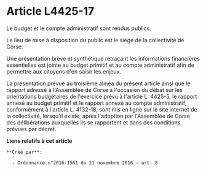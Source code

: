 # Article L4425-17

Le budget et le compte administratif sont rendus publics. 

Le lieu de mise à disposition du public est le siège de la collectivité de Corse. 

Une présentation brève et synthétique retraçant les informations financières essentielles est jointe au budget primitif et au
compte administratif afin de permettre aux citoyens d'en saisir les enjeux. 

La présentation prévue au troisième alinéa du présent article ainsi que le rapport adressé à l'Assemblée de Corse à
l'occasion du débat sur les orientations budgétaires de l'exercice prévu à l'article L. 4425-5, le rapport annexé au budget
primitif et le rapport annexé au compte administratif, conformément à l'article L. 4132-18, sont mis en ligne sur le site
internet de la collectivité, lorsqu'il existe, après l'adoption par l'Assemblée de Corse des délibérations auxquelles ils se
rapportent et dans des conditions prévues par décret.

**Liens relatifs à cet article**

	**Créé par**:

	  - Ordonnance n°2016-1561 du 21 novembre 2016 - art. 8
